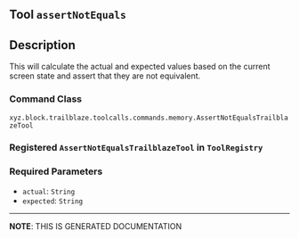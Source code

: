 ## Tool `assertNotEquals`

## Description
This will calculate the actual and expected values based on the current screen state and assert that
they are not equivalent.

### Command Class
`xyz.block.trailblaze.toolcalls.commands.memory.AssertNotEqualsTrailblazeTool`

### Registered `AssertNotEqualsTrailblazeTool` in `ToolRegistry`
### Required Parameters
- `actual`: `String`
- `expected`: `String`



<hr/>

**NOTE**: THIS IS GENERATED DOCUMENTATION